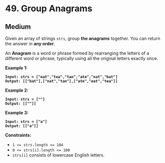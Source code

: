 # 49. Group Anagrams

## Medium



Given an array of strings `strs`, group **the anagrams** together. You can return the answer in **any order**.

An **Anagram** is a word or phrase formed by rearranging the letters of a different word or phrase, typically using all the original letters exactly once.

&#x20;

**Example 1:**

<pre><code><strong>Input: strs = ["eat","tea","tan","ate","nat","bat"]
</strong><strong>Output: [["bat"],["nat","tan"],["ate","eat","tea"]]
</strong></code></pre>

**Example 2:**

<pre><code><strong>Input: strs = [""]
</strong><strong>Output: [[""]]
</strong></code></pre>

**Example 3:**

<pre><code><strong>Input: strs = ["a"]
</strong><strong>Output: [["a"]]
</strong></code></pre>

&#x20;

**Constraints:**

* `1 <= strs.length <= 104`
* `0 <= strs[i].length <= 100`
* `strs[i]` consists of lowercase English letters.
